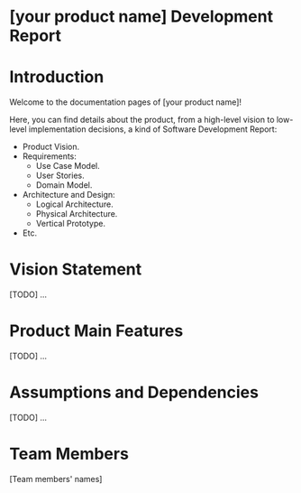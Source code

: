 # [your product name] Development Report

# Introduction

Welcome to the documentation pages of [your product name]!

Here, you can find details about the product, from a high-level vision to low-level implementation decisions, a kind of Software Development Report:
- Product Vision.
- Requirements:
  - Use Case Model.
  - User Stories.
  - Domain Model.
- Architecture and Design:
  - Logical Architecture.
  - Physical Architecture.
  - Vertical Prototype.
- Etc.

# Vision Statement

[TODO] ...

# Product Main Features

[TODO] ...

# Assumptions and Dependencies

[TODO] ...

# Team Members

[Team members' names]
